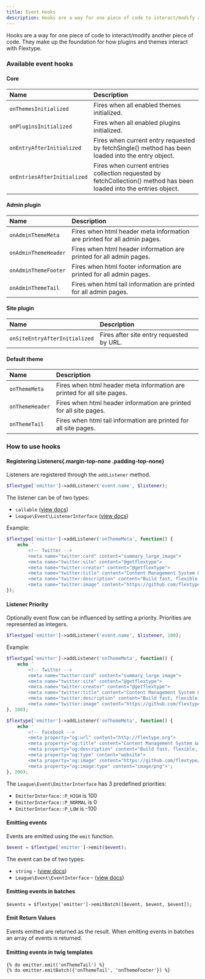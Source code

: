 ```yaml
---
title: Event Hooks
description: Hooks are a way for one piece of code to interact/modify another piece of code. They make up the foundation for how plugins and themes interact with Flextype.
---
```


Hooks are a way for one piece of code to interact/modify another piece of code. They make up the foundation for how plugins and themes interact with Flextype.

### Available event hooks

#### Core

| Name                        | Description                                                                                                          |
|:--------------------------- |:-------------------------------------------------------------------------------------------------------------------- |
| `onThemesInitialized`       | Fires when all enabled themes initialized.                                                                           |
| `onPluginsInitialized`      | Fires when all enabled plugins initialized.                                                                          |
| `onEntryAfterInitialized`   | Fires when current entry requested by fetchSingle() method has been loaded into the entry object.                    |
| `onEntriesAfterInitialized` | Fires when current entries collection requested by fetchCollection() method has been loaded into the entries object. |

#### Admin plugin

| Name                 | Description                                                              |
|:-------------------- |:------------------------------------------------------------------------ |
| `onAdminThemeMeta`   | Fires when html header meta information are printed for all admin pages. |
| `onAdminThemeHeader` | Fires when html header information are printed for all admin pages.      |
| `onAdminThemeFooter` | Fires when html footer information are printed for all admin pages.      |
| `onAdminThemeTail`   | Fires when html tail information are printed for all admin pages.        |

#### Site plugin

| Name                          | Description                              |
|:----------------------------- |:---------------------------------------- |
| `onSiteEntryAfterInitialized` | Fires after site entry requested by URL. |

#### Default theme

| Name            | Description                                                             |
|:--------------- |:----------------------------------------------------------------------- |
| `onThemeMeta`   | Fires when html header meta information are printed for all site pages. |
| `onThemeHeader` | Fires when html header information are printed for all site pages.      |
| `onThemeTail`   | Fires when html tail information are printed for all site pages.        |

### How to use hooks

#### Registering Listeners{.margin-top-none .padding-top-none}

Listeners are registered through the `addListener` method.

```php
$flextype['emitter']->addListener('event.name', $listener);
```

The listener can be of two types:
* `callable` (<a href="https://event.thephpleague.com/2.0/listeners/callables/">view docs</a>)
* `League\Event\ListenerInterface` (<a href="https://event.thephpleague.com/2.0/listeners/classes/">view docs</a>)

Example:
```php
$flextype['emitter']->addListener('onThemeMeta', function() {
    echo '
        <!-- Twitter -->
        <meta name="twitter:card" content="summary_large_image">
        <meta name="twitter:site" content="@getflextype">
        <meta name="twitter:creator" content="@getflextype">
        <meta name="twitter:title" content="Content Management System &mdash; Flextype">
        <meta name="twitter:description" content="Build fast, flexible, easier to manage websites with Flextype.">
        <meta name="twitter:image" content="https://github.com/flextype/flextype/raw/dev/site/plugins/admin/preview.png">';
});
```

#### Listener Priority

Optionally event flow can be influenced by setting a priority. Priorities are represented as integers.

```php
$flextype['emitter']->addListener('event.name', $listener, 100);
```

Example:
```php
$flextype['emitter']->addListener('onThemeMeta', function() {
    echo '
        <!-- Twitter -->
        <meta name="twitter:card" content="summary_large_image">
        <meta name="twitter:site" content="@getflextype">
        <meta name="twitter:creator" content="@getflextype">
        <meta name="twitter:title" content="Content Management System &mdash; Flextype">
        <meta name="twitter:description" content="Build fast, flexible, easier to manage websites with Flextype.">
        <meta name="twitter:image" content="https://github.com/flextype/flextype/raw/dev/site/plugins/admin/preview.png">';
}, 100);

$flextype['emitter']->addListener('onThemeMeta', function() {
    echo '
        <!-- Facebook -->
        <meta property="og:url" content="http://flextype.org">
        <meta property="og:title" content="Content Management System &mdash; Flextype">
        <meta property="og:description" content="Build fast, flexible, easier to manage websites with Flextype.">
        <meta property="og:type" content="website">
        <meta property="og:image" content="https://github.com/flextype/flextype/raw/dev/site/plugins/admin/preview.png">
        <meta property="og:image:type" content="image/png">';
}, 200);
```

The `League\Event\EmitterInterface` has 3 predefined priorities:

* `EmitterInterface::P_HIGH` is 100
* `EmitterInterface::P_NORMAL` is 0
* `EmitterInterface::P_LOW` is -100

#### Emitting events

Events are emitted using the `emit` function.

```php
$event = $flextype['emitter']->emit($event);
```

The event can be of two types:

* `string` - (<a href="https://event.thephpleague.com/2.0/events/named/">view docs</a>)
* `League\Event\EventInterface` - (<a href="https://event.thephpleague.com/2.0/events/classes/">view docs</a>)

#### Emitting events in batches

```
$events = $flextype['emitter']->emitBatch([$event, $event, $event]);
```

#### Emit Return Values

Events emitted are returned as the result. When emitting events in batches an array of events is returned.

#### Emitting events in twig templates

```twig
{% do emitter.emit('onThemeTail') %}
{% do emitter.emitBatch({'onThemeTail', 'onThemeFooter'}) %}
```
